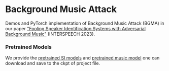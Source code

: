 # Background Music Attack
Demos and PyTorch implementation of Background Music Attack (BGMA) in our paper ["Fooling Speaker Identification Systems with Adversarial Background Music"](https://www.isca-speech.org/archive/Interspeech_2020/abstracts/1275.html) (INTERSPEECH 2023).

### Pretrained Models

We provide the [pretrained SI models](https://github.com/tartarleft/BGMA) and [pretrained music model](https://github.com/tartarleft/BGMA) one can download and save to the ckpt of project file.
